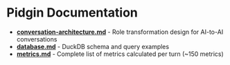 # Pidgin Documentation

- **[conversation-architecture.md](conversation-architecture.md)** - Role transformation design for AI-to-AI conversations
- **[database.md](database.md)** - DuckDB schema and query examples
- **[metrics.md](metrics.md)** - Complete list of metrics calculated per turn (~150 metrics)